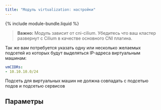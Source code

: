 ```yaml
---
title: "Модуль virtualization: настройки"
---
```


{% include module-bundle.liquid %}

> **Важно:** Модуль зависит от cni-cilium. Убедитесь что ваш кластер развернут с Cilium в качестве основного CNI плагина.

Так же вам потребуется указать одну или несколько желаемых подсетей из которых будут выделяться IP-адреса виртуальным машинам:

```yaml
vmCIDRs:
- 10.10.10.0/24
```

Подсеть для виртуальных машин не должна совпадать с подсетью подов и подсетью сервисов

## Параметры

<!-- SCHEMA -->
